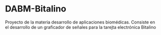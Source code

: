 # DABM-Bitalino
Proyecto de la materia desarrollo de aplicaciones biomédicas. Consiste en el desarrollo de un  graficador de señales para la tarejta electrónica Bitalino
